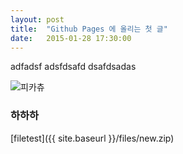 ```yaml
---
layout: post
title:  "Github Pages 에 올리는 첫 글"
date:   2015-01-28 17:30:00
---
```


adfadsf
adsfdsafd
dsafdsadas

![피카츄](https://cloud.githubusercontent.com/assets/13148217/11864129/64f7914e-a4dd-11e5-9116-59f57f1d8bcc.jpg)

### 하하하 

[filetest]({{ site.baseurl }}/files/new.zip)
